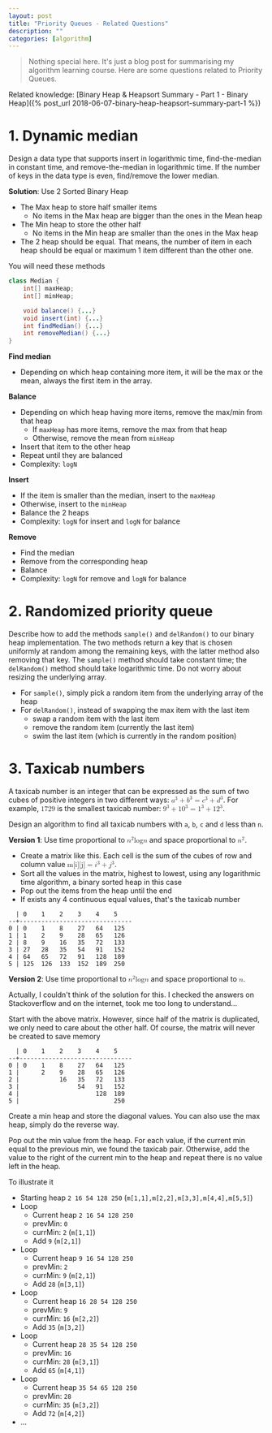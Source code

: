 ```yaml
---
layout: post
title: "Priority Queues - Related Questions"
description: ""
categories: [algorithm]
---
```


> Nothing special here. It's just a blog post for summarising my algorithm learning course. Here are
> some questions related to Priority Queues.

Related knowledge: [Binary Heap & Heapsort Summary - Part 1 - Binary Heap]({% post_url 2018-06-07-binary-heap-heapsort-summary-part-1 %})

# 1. Dynamic median

Design a data type that supports insert in logarithmic time, find-the-median in constant time, and
remove-the-median in logarithmic time. If the number of keys in the data type is even, find/remove
the lower median.

**Solution**: Use 2 Sorted Binary Heap
- The Max heap to store half smaller items
  - No items in the Max heap are bigger than the ones in the Mean heap
- The Min heap to store the other half
  - No items in the Min heap are smaller than the ones in the Max heap
- The 2 heap should be equal. That means, the number of item in each heap should be equal or maximum
  1 item different than the other one.

You will need these methods

```java
class Median {
    int[] maxHeap;
    int[] minHeap;

    void balance() {...}
    void insert(int) {...}
    int findMedian() {...}
    int removeMedian() {...}
}
```

**Find median**
- Depending on which heap containing more item, it will be the max or the mean, always the first
  item in the array.

**Balance**
- Depending on which heap having more items, remove the max/min from that heap
  - If `maxHeap` has more items, remove the max from that heap
  - Otherwise, remove the mean from `minHeap`
- Insert that item to the other heap
- Repeat until they are balanced
- Complexity: `logN`

**Insert**
- If the item is smaller than the median, insert to the `maxHeap`
- Otherwise, insert to the `minHeap`
- Balance the 2 heaps
- Complexity: `logN` for insert and `logN` for balance

**Remove**
- Find the median
- Remove from the corresponding heap
- Balance
- Complexity: `logN` for remove and `logN` for balance

# 2. Randomized priority queue

Describe how to add the methods `sample()` and
`delRandom()` to our binary heap implementation. The two methods return
a key that is chosen uniformly at random among the remaining keys, with the latter method also
removing that key. The `sample()` method should take constant time; the
`delRandom()` method should take logarithmic time. Do not worry about
resizing the underlying array.

- For `sample()`, simply pick a random item from the underlying array of the heap
- For `delRandom()`, instead of swapping the max item with the last item
  - swap a random item with the last item
  - remove the random item (currently the last item)
  - swim the last item (which is currently in the random position)

# 3. Taxicab numbers

A taxicab number is an integer that can be expressed as the sum of two cubes of positive integers in
two different ways: <math xmlns="http://www.w3.org/1998/Math/MathML"><msup><mi>a</mi><mn>3</mn></msup><mo>+</mo><msup><mi>b</mi><mn>3</mn></msup><mo>=</mo><msup><mi>c</mi><mn>3</mn></msup><mo>+</mo><msup><mi>d</mi><mn>3</mn></msup></math>.
For example, <math xmlns="http://www.w3.org/1998/Math/MathML"><mi>1729</mi></math> is the
smallest taxicab number: <math xmlns="http://www.w3.org/1998/Math/MathML"><msup><mi>9</mi><mn>3</mn></msup><mo>+</mo><msup><mi>10</mi><mn>3</mn></msup><mo>=</mo><msup><mi>1</mi><mn>3</mn></msup><mo>+</mo><msup><mi>12</mi><mn>3</mn></msup></math>.

Design an algorithm to find all taxicab numbers with `a`, `b`, `c` and `d` less than `n`.

**Version 1**: Use time proportional to <math xmlns="http://www.w3.org/1998/Math/MathML"><msup><mi>n</mi><mn>2</mn></msup><mi>log</mi><mi>n</mi></math>
and space proportional to <math xmlns="http://www.w3.org/1998/Math/MathML"><msup><mi>n</mi><mn>2</mn></msup></math>.

- Create a matrix like this. Each cell is the sum of the cubes of row and column value <math xmlns="http://www.w3.org/1998/Math/MathML"><mi>m[i][j]</mi><mo>=</mo><msup><mi>i</mi><mn>3</mn></msup><mo>+</mo><msup><mi>j</mi><mn>3</mn></msup></math>.
- Sort all the values in the matrix, highest to lowest, using any logarithmic time algorithm, a
  binary sorted heap in this case
- Pop out the items from the heap until the end
- If exists any 4 continuous equal values, that's the taxicab number

```
  | 0    1    2    3    4    5
--+-------------------------------
0 | 0    1    8    27   64   125
1 | 1    2    9    28   65   126
2 | 8    9    16   35   72   133
3 | 27   28   35   54   91   152
4 | 64   65   72   91   128  189
5 | 125  126  133  152  189  250
```

**Version 2**: Use time proportional to <math xmlns="http://www.w3.org/1998/Math/MathML"><msup><mi>n</mi><mn>2</mn></msup><mi>log</mi><mi>n</mi></math>
and space proportional to <math xmlns="http://www.w3.org/1998/Math/MathML"><mi>n</mi></math>.

Actually, I couldn't think of the solution for this. I checked the answers on Stackoverflow and on
the internet, took me too long to understand...

Start with the above matrix. However, since half of the matrix is duplicated, we only need to care
about the other half. Of course, the matrix will never be created to save memory

```
  | 0    1    2    3    4    5
--+-------------------------------
0 | 0    1    8    27   64   125
1 |      2    9    28   65   126
2 |           16   35   72   133
3 |                54   91   152
4 |                     128  189
5 |                          250
```

Create a min heap and store the diagonal values. You can also use the max heap, simply do the
reverse way.

Pop out the min value from the heap. For each value, if
the current min equal to the previous min, we found the taxicab pair. Otherwise, add the value to
the right of the current min to the heap and repeat there is no value left in the heap.

To illustrate it
- Starting heap `2 16 54 128 250` (`m[1,1],m[2,2],m[3,3],m[4,4],m[5,5]`)
- Loop
  - Current heap `2 16 54 128 250`
  - prevMin: `0`
  - currMin: `2` (`m[1,1]`)
  - Add `9` (`m[2,1]`)
- Loop
  - Current heap `9 16 54 128 250`
  - prevMin: `2`
  - currMin: `9` (`m[2,1]`)
  - Add `28` (`m[3,1]`)
- Loop
  - Current heap `16 28 54 128 250`
  - prevMin: `9`
  - currMin: `16` (`m[2,2]`)
  - Add `35` (`m[3,2]`)
- Loop
  - Current heap `28 35 54 128 250`
  - prevMin: `16`
  - currMin: `28` (`m[3,1]`)
  - Add `65` (`m[4,1]`)
- Loop
  - Current heap `35 54 65 128 250`
  - prevMin: `28`
  - currMin: `35` (`m[3,2]`)
  - Add `72` (`m[4,2]`)
- ...
